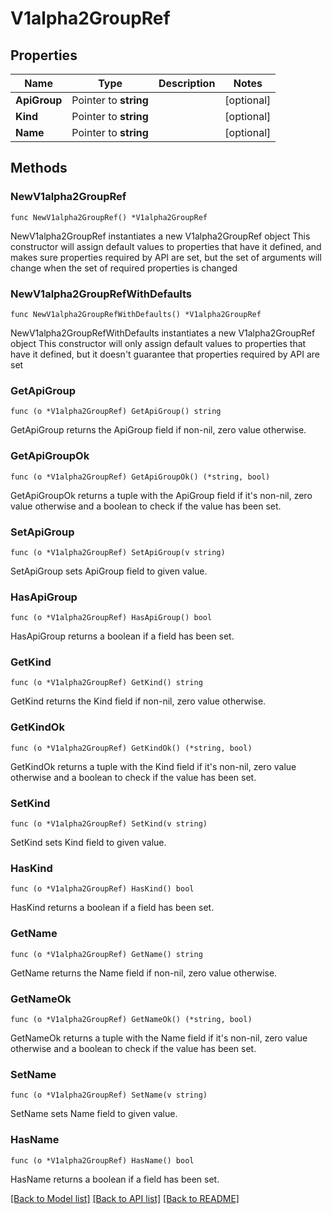# V1alpha2GroupRef

## Properties

Name | Type | Description | Notes
------------ | ------------- | ------------- | -------------
**ApiGroup** | Pointer to **string** |  | [optional] 
**Kind** | Pointer to **string** |  | [optional] 
**Name** | Pointer to **string** |  | [optional] 

## Methods

### NewV1alpha2GroupRef

`func NewV1alpha2GroupRef() *V1alpha2GroupRef`

NewV1alpha2GroupRef instantiates a new V1alpha2GroupRef object
This constructor will assign default values to properties that have it defined,
and makes sure properties required by API are set, but the set of arguments
will change when the set of required properties is changed

### NewV1alpha2GroupRefWithDefaults

`func NewV1alpha2GroupRefWithDefaults() *V1alpha2GroupRef`

NewV1alpha2GroupRefWithDefaults instantiates a new V1alpha2GroupRef object
This constructor will only assign default values to properties that have it defined,
but it doesn't guarantee that properties required by API are set

### GetApiGroup

`func (o *V1alpha2GroupRef) GetApiGroup() string`

GetApiGroup returns the ApiGroup field if non-nil, zero value otherwise.

### GetApiGroupOk

`func (o *V1alpha2GroupRef) GetApiGroupOk() (*string, bool)`

GetApiGroupOk returns a tuple with the ApiGroup field if it's non-nil, zero value otherwise
and a boolean to check if the value has been set.

### SetApiGroup

`func (o *V1alpha2GroupRef) SetApiGroup(v string)`

SetApiGroup sets ApiGroup field to given value.

### HasApiGroup

`func (o *V1alpha2GroupRef) HasApiGroup() bool`

HasApiGroup returns a boolean if a field has been set.

### GetKind

`func (o *V1alpha2GroupRef) GetKind() string`

GetKind returns the Kind field if non-nil, zero value otherwise.

### GetKindOk

`func (o *V1alpha2GroupRef) GetKindOk() (*string, bool)`

GetKindOk returns a tuple with the Kind field if it's non-nil, zero value otherwise
and a boolean to check if the value has been set.

### SetKind

`func (o *V1alpha2GroupRef) SetKind(v string)`

SetKind sets Kind field to given value.

### HasKind

`func (o *V1alpha2GroupRef) HasKind() bool`

HasKind returns a boolean if a field has been set.

### GetName

`func (o *V1alpha2GroupRef) GetName() string`

GetName returns the Name field if non-nil, zero value otherwise.

### GetNameOk

`func (o *V1alpha2GroupRef) GetNameOk() (*string, bool)`

GetNameOk returns a tuple with the Name field if it's non-nil, zero value otherwise
and a boolean to check if the value has been set.

### SetName

`func (o *V1alpha2GroupRef) SetName(v string)`

SetName sets Name field to given value.

### HasName

`func (o *V1alpha2GroupRef) HasName() bool`

HasName returns a boolean if a field has been set.


[[Back to Model list]](../README.md#documentation-for-models) [[Back to API list]](../README.md#documentation-for-api-endpoints) [[Back to README]](../README.md)


